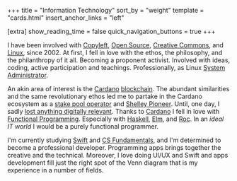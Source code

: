 +++
title = "Information Technology"
sort_by = "weight"
template = "cards.html"
insert_anchor_links = "left"

[extra]
show_reading_time = false
quick_navigation_buttons = true
+++

I have been involved with [Copyleft](https://en.wikipedia.org/wiki/Copyleft),
[Open Source](https://en.wikipedia.org/wiki/Free_and_open-source_software),
[Creative Commons](https://en.wikipedia.org/wiki/Creative_Commons), and
[Linux](https://en.wikipedia.org/wiki/Linux), since 2002. At first, I fell in
love with the ethos, the philosophy, and the philanthropy of it all. Becoming a
proponent activist. Involved with ideas, coding, active participation and
teachings. Professionally, as Linux [System
Administrator](https://en.wikipedia.org/wiki/System_administrator).

An akin area of interest is the [Cardano](https://cardano.org)
[blockchain](https://en.wikipedia.org/wiki/Blockchain). The abundant
similarities and the same revolutionary ethos led me to partake in the Cardano
ecosystem as a [stake pool
operator](https://docs.cardano.org/operating-a-stake-pool/about-stake-pools/)
and [Shelley
Pioneer](https://iohk.io/en/blog/posts/2020/04/29/from-byron-to-shelley-part-one-the-testnets/).
Until, one day, I sadly [lost anything digitally
relevant](https://twitter.com/insaladaPool/status/1380087586509709312). Thanks
to [Cardano](https://www.essentialcardano.io/) I fell in love with [Functional
Programming](https://en.wikipedia.org/wiki/Functional_programming). Especially
with [Haskell](https://www.haskell.org/), [Elm](https://elm-lang.org/), and
[Roc](https://roc-lang.org/). In an *ideal IT world* I would be a purely
functional programmer.

I'm currently studying [Swift](https://www.swift.org) and [CS
Fundamentals](https://en.wikipedia.org/wiki/Computer_science), and I'm
determined to become a professional developer. Programming apps brings together
the creative and the technical. Moreover, I love doing UI/UX and Swift and apps
development fill just the right spot of the Venn diagram that is my experience
in a number of fields.
